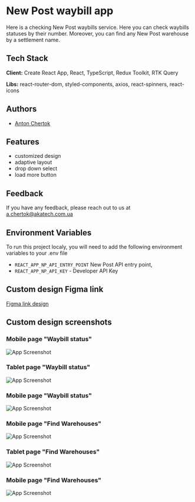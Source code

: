
# New Post waybill app 

Here is a checking New Post waybills service. Here you can check waybills statuses by their number. Moreover, you can find any New Post warehouse by a settlement name.  

## Tech Stack

**Client:** Create React App, React, TypeScript, Redux Toolkit, RTK Query

**Libs:** react-router-dom, styled-components, axios, react-spinners, react-icons


## Authors

- [Anton Chertok](https://github.com/chertoha)


## Features

- customized design
- adaptive layout
- drop down select
- load more button


## Feedback

If you have any feedback, please reach out to us at a.chertok@akatech.com.ua


## Environment Variables

To run this project localy, you will need to add the following environment variables to your .env file

- `REACT_APP_NP_API_ENTRY_POINT` New Post API entry point,
- `REACT_APP_NP_API_KEY` - Developer API Key 

## Custom design Figma link
[Figma link design](https://www.figma.com/file/JHMgsXLp69oTT8uM2iq27o/Newpost-waybill-app?type=design&node-id=0%3A1&mode=design&t=bE8BMnvDtLnLvcNz-1)

## Custom design screenshots

### Mobile page "Waybill status"
![App Screenshot](./assets/mobile-page-1.jpg)

### Tablet page "Waybill status"
![App Screenshot](./assets/tablet-page-1.jpg)

### Mobile page "Waybill status"
![App Screenshot](./assets/mobile-page-1.jpg)

### Mobile page "Find Warehouses"
![App Screenshot](./assets/mobile-page-2.jpg)

### Tablet page "Find Warehouses"
![App Screenshot](./assets/tablet-page-2.jpg)

### Mobile page "Find Warehouses"
![App Screenshot](./assets/mobile-page-2.jpg)